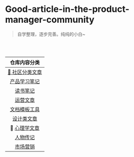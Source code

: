 # Good-article-in-the-product-manager-community

>自学整理，逐步完善。纯纯的小白~
<br/>
<br/>

<div align="center">

| 仓库内容分类 |
| :------: |
| [:rabbit: 社区分类文章](https://github.com/wangyr45/Product-Manager/tree/master/Classification%20of%20articles) |
| [产品学习笔记](https://github.com/wangyr45/Good-article-in-the-product-manager-community/blob/master/Study%20notes/Menu.md) |
| [读书笔记](https://github.com/wangyr45/Product-Manager/tree/master/Reading%20Notes) |
| [运营文章](https://github.com/wangyr45/Product-Manager/blob/master/Operation.md) |
| [文档模板工具](https://github.com/wangyr45/Good-article-in-the-product-manager-community/blob/master/Document/document.md) |
| [设计类文章](https://github.com/wangyr45/Good-article-in-the-product-manager-community/blob/master/Design.md) |
| :sheep: [心理学文章](https://github.com/wangyr45/Good-article-in-the-product-manager-community/blob/master/psychology.md) |
| [人物传记](https://github.com/wangyr45/Product-Manager/blob/master/Product/biography.md) |
| [市场营销](https://github.com/wangyr45/Product-Manager/blob/master/Study%20notes/%E5%B8%82%E5%9C%BA%E8%90%A5%E9%94%80.md) |


</div>
